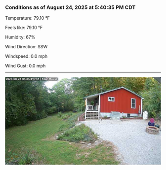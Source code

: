 ### Conditions as of August 24, 2025 at 5:40:35 PM CDT 

Temperature: 79.10 &deg;F

Feels like: 79.10 &deg;F

Humidity: 67%

Wind Direction: SSW

Windspeed: 0.0 mph

Wind Gust: 0.0 mph

---

<img src="./images/latest.jpeg"/>

